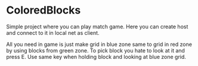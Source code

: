 # ColoredBlocks
Simple project where you can play match game. Here you can create host and connect to it in local net as client. 

All you need in game is just make grid in blue zone same to grid in red zone by  using blocks from green zone. To pick block you hate to look at it and press E. Use same key when holding block and looking at blue zone grid.
